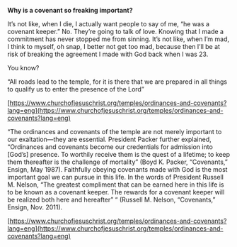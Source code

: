 **Why is a covenant so freaking important?** 

It’s not like, when I die, I actually want people to say of me, “he was a covenant keeper.” No. They’re going to talk of love. Knowing that I made a commitment has never stopped me from sinning. It’s not like, when I’m mad, I think to myself, oh snap, I better not get too mad, because then I’ll be at risk of breaking the agreement I made with God back when I was 23.

  

You know?

  

“All roads lead to the temple, for it is there that we are prepared in all things to qualify us to enter the presence of the Lord” 

[https://www.churchofjesuschrist.org/temples/ordinances-and-covenants?lang=eng](https://www.churchofjesuschrist.org/temples/ordinances-and-covenants?lang=eng)

  

“The ordinances and covenants of the temple are not merely important to our exaltation—they are essential. President Packer further explained, “Ordinances and covenants become our credentials for admission into [God’s] presence. To worthily receive them is the quest of a lifetime; to keep them thereafter is the challenge of mortality” (Boyd K. Packer, “Covenants,” Ensign, May 1987). Faithfully obeying covenants made with God is the most important goal we can pursue in this life. In the words of President Russell M. Nelson, “The greatest compliment that can be earned here in this life is to be known as a covenant keeper. The rewards for a covenant keeper will be realized both here and hereafter” “ (Russell M. Nelson, “Covenants,” Ensign, Nov. 2011).

[https://www.churchofjesuschrist.org/temples/ordinances-and-covenants?lang=eng](https://www.churchofjesuschrist.org/temples/ordinances-and-covenants?lang=eng)